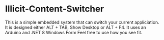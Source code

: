 # Illicit-Content-Switcher

This is a simple embedded system that can switch your current appliciation. 
It is designed either ALT + TAB, Show Desktop or ALT + F4.
It uses an Arduino and .NET 8 Windows Form
Feel free to use how you see fit.

